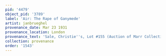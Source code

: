 ```yaml
---
pid: '4479'
object_pid: '3789'
label: 'Air: The Rape of Ganymede'
artist: janbrueghel
provenance_date: Mar 23 1931
provenance_location: London
provenance_text: 'Sale, Christie''s, Lot #155 (Auction of Marr Collection)'
collection: provenance
order: '1543'
---
```


